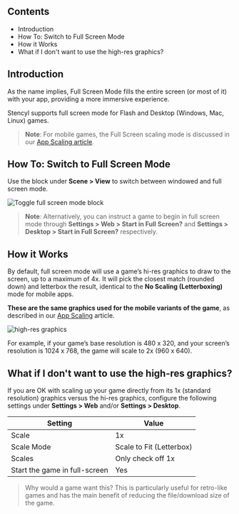## Contents

* Introduction
* How To: Switch to Full Screen Mode
* How it Works
* What if I don't want to use the high-res graphics?
 

## Introduction

As the name implies, Full Screen Mode fills the entire screen (or most of it) with your app, providing a more immersive experience.

Stencyl supports full screen mode for Flash and Desktop (Windows, Mac, Linux) games. 

> **Note**: For mobile games, the Full Screen scaling mode is discussed in our [App Scaling article](http://www.stencyl.com/help/view/mobile-app-scaling/).

 
## How To: Switch to Full Screen Mode

Use the block under **Scene > View** to switch between windowed and full screen mode.

![Toggle full screen mode block](http://static.stencyl.com/help/images/full-screen-mode-1.png)

> **Note**: Alternatively, you can instruct a game to begin in full screen mode through **Settings > Web > Start in Full Screen?** and **Settings > Desktop > Start in Full Screen?** respectively.

 
## How it Works

By default, full screen mode will use a game’s hi-res graphics to draw to the screen, up to a maximum of 4x. It will pick the closest match (rounded down) and letterbox the result, identical to the **No Scaling (Letterboxing)** mode for mobile apps.

**These are the same graphics used for the mobile variants of the game**, as described in our [App Scaling](http://www.stencyl.com/help/view/mobile-app-scaling/) article.

![high-res graphics](http://static.stencyl.com/help/images/full-screen-mode-2.png)

For example, if your game’s base resolution is 480 x 320, and your screen’s resolution is 1024 x 768, the game will scale to 2x (960 x 640).

 
## What if I don't want to use the high-res graphics?

If you are OK with scaling up your game directly from its 1x (standard resolution) graphics versus the hi-res graphics, configure the following settings under **Settings > Web** and/or **Settings > Desktop**.

Setting | Value
--- | ---
Scale | 1x
Scale Mode | Scale to Fit (Letterbox)
Scales | Only check off 1x
Start the game in full-screen | Yes

> Why would a game want this? This is particularly useful for retro-like games and has the main benefit of reducing the file/download size of the game.
